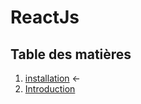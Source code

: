 # ReactJs

## Table des matières

1. [installation](./Installation.md)   ←
2. [Introduction](./introduction.md)